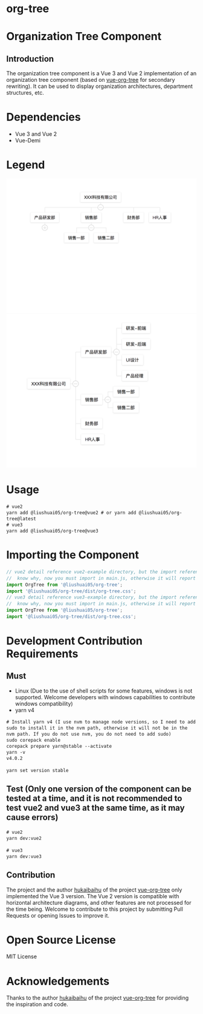 # org-tree

# Organization Tree Component
## Introduction
The organization tree component is a Vue 3 and Vue 2 implementation of an organization tree component (based on [vue-org-tree](https://github.com/hukaibaihu/vue-org-tree) for secondary rewriting). It can be used to display organization architectures, department structures, etc.


# Dependencies
- Vue 3 and Vue 2
- Vue-Demi

# Legend
![default](./doc/default.png)
![horizontal](./doc/horizontal.png)

# Usage
```shell
# vue2 
yarn add @liushuai05/org-tree@vue2 # or yarn add @liushuai05/org-tree@latest
# vue3 
yarn add @liushuai05/org-tree@vue3
```
# Importing the Component
```js
// vue2 detail reference vue2-example directory, but the import reference is as follows
//  know why, now you must import in main.js, otherwise it will report an error
import OrgTree from '@liushuai05/org-tree';
import '@liushuai05/org-tree/dist/org-tree.css';
// vue3 detail reference vue3-example directory, but the import reference is as follows
//  know why, now you must import in main.js, otherwise it will report an error
import OrgTree from '@liushuai05/org-tree';
import '@liushuai05/org-tree/dist/org-tree.css';
```

# Development Contribution Requirements
## Must
- Linux  (Due to the use of shell scripts for some features, windows is not supported. Welcome developers with windows capabilities to contribute windows compatibility)
- yarn v4
```shell 
# Install yarn v4 (I use nvm to manage node versions, so I need to add sudo to install it in the nvm path, otherwise it will not be in the nvm path. If you do not use nvm, you do not need to add sudo)
sudo corepack enable
corepack prepare yarn@stable --activate
yarn -v
v4.0.2

yarn set version stable
```
## Test (Only one version of the component can be tested at a time, and it is not recommended to test vue2 and vue3 at the same time, as it may cause errors)
```shell
# vue2
yarn dev:vue2

# vue3
yarn dev:vue3
```

## Contribution
The project and the author [hukaibaihu](https://github.com/hukaibaihu) of the project [vue-org-tree](https://github.com/hukaibaihu/vue-org-tree) only implemented the Vue 3 version. The Vue 2 version is compatible with horizontal architecture diagrams, and other features are not processed for the time being. 
Welcome to contribute to this project by submitting Pull Requests or opening Issues to improve it.

# Open Source License
MIT License

# Acknowledgements
Thanks to the author [hukaibaihu](https://github.com/hukaibaihu) of the project [vue-org-tree](https://github.com/hukaibaihu/vue-org-tree) for providing the inspiration and code.


